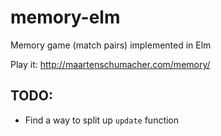 # memory-elm
Memory game (match pairs) implemented in Elm

Play it: http://maartenschumacher.com/memory/

## TODO:
- Find a way to split up `update` function
